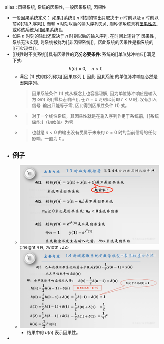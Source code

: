 alias:: 因果系统, 系统的因果性, 一般因果系统, 因果性

- 一般因果系统定义：
  如果[[系统]]  $n$  时刻的输出只取决于  $n$  时刻以及  $n$  时刻以前的[[输入序列]], 而和  $n$  时刻以后的输入序列无关, 则称该系统具有[因果性质]([[因果性]]), 或称该系统为[[因果系统]]。
- 如果  $n$  时刻的输出还取决于  $n$  时刻以后的输入序列, 在时间上违背了 因果性 , 系统无法实现,  则系统被称为[[非因果系统]]。因此系统的因果性是指系统的[[可实现性]]。
- [[线性时不变系统]]具有因果性的**充分必要条件**:
  系统的[[单位脉冲响应]]满足下式:
  $$h(n)=0, \quad n<0 \tag{1}$$
	- 满足 $(1)$ 式的序列称为[[因果序列]], 因此 因果系统 的单位脉冲响应必然是因果序列。
	  >因果系统条件 $(1)$ 式从概念上也容易理解, 因为单位脉冲响应是输入为  $\delta(n)$  的[[零状态响应]], 在  $n=0$  时刻以前即  $n<0$  时, 没有加入信号, 输出只能等于零, 因此得到因果性条件 $(1)$ 式。
	- > 对于一个线性系统，其因果性就是在输入序列作用于系统前，[[系统储能]]（初始值）为零
	- >也就是 $n<0$ 的输出没有受属于未来的 $n=0$ 时的当前信号的任何影响，一直为 $0$ 。
- ## 例子
	- ![image.png](../assets/image_1708177545439_0.png){:height 414, :width 722}
	- ![image.png](../assets/image_1708237647016_0.png)
		- 结果中的 $u(n)$ 表示因果性。
-